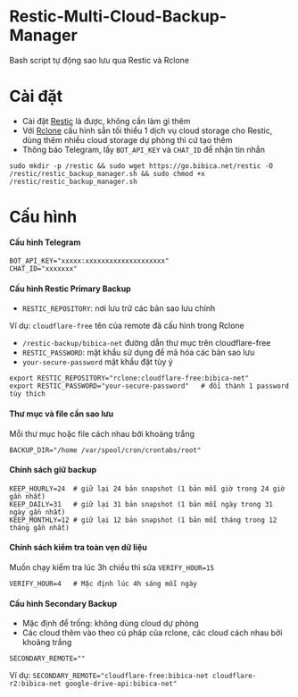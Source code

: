 # Restic-Multi-Cloud-Backup-Manager
Bash script tự động sao lưu qua Restic và Rclone

# Cài đặt
- Cài đặt [Restic](https://restic.readthedocs.io/en/latest/020_installation.html) là được, không cần làm gì thêm
- Với [Rclone](https://rclone.org/install/) cấu hình sẵn tối thiểu 1 dịch vụ cloud storage cho Restic, dùng thêm nhiều cloud storage dự phòng thì cứ tạo thêm
- Thông báo Telegram, lấy `BOT_API_KEY` và `CHAT_ID` để nhận tin nhắn
```
sudo mkdir -p /restic && sudo wget https://go.bibica.net/restic -O /restic/restic_backup_manager.sh && sudo chmod +x /restic/restic_backup_manager.sh
```
# Cấu hình

#### Cấu hình Telegram
```
BOT_API_KEY="xxxxx:xxxxxxxxxxxxxxxxxxxx"
CHAT_ID="xxxxxxx"
```
#### Cấu hình Restic Primary Backup
- `RESTIC_REPOSITORY`: nơi lưu trữ các bản sao lưu chính

Ví dụ: `cloudflare-free` tên của remote đã cấu hình trong Rclone

- `/restic-backup/bibica-net` đường dẫn thư mục trên cloudflare-free
- `RESTIC_PASSWORD`: mật khẩu sử dụng để mã hóa các bản sao lưu
- `your-secure-password` mật khẩu đặt tùy ý
```
export RESTIC_REPOSITORY="rclone:cloudflare-free:bibica-net"
export RESTIC_PASSWORD="your-secure-password"	# đổi thành 1 password tùy thích
```
#### Thư mục và file cần sao lưu
Mỗi thư mục hoặc file cách nhau bởi khoảng trắng
```
BACKUP_DIR="/home /var/spool/cron/crontabs/root"
```
#### Chính sách giữ backup
```
KEEP_HOURLY=24	# giữ lại 24 bản snapshot (1 bản mỗi giờ trong 24 giờ gần nhất)
KEEP_DAILY=31	# giữ lại 31 bản snapshot (1 bản mỗi ngày trong 31 ngày gần nhất)
KEEP_MONTHLY=12	# giữ lại 12 bản snapshot (1 bản mỗi tháng trong 12 tháng gần nhất)
```
#### Chính sách kiểm tra toàn vẹn dữ liệu
Muốn chạy kiểm tra lúc 3h chiều thì sửa `VERIFY_HOUR=15`
```
VERIFY_HOUR=4	# Mặc định lúc 4h sáng mỗi ngày
```
#### Cấu hình Secondary Backup 
- Mặc định để trống: không dùng cloud dự phòng
- Các cloud thêm vào theo cú pháp của rclone, các cloud cách nhau bởi khoảng trắng
```
SECONDARY_REMOTE=""
```
Ví dụ: `SECONDARY_REMOTE="cloudflare-free:bibica-net cloudflare-r2:bibica-net google-drive-api:bibica-net"`
